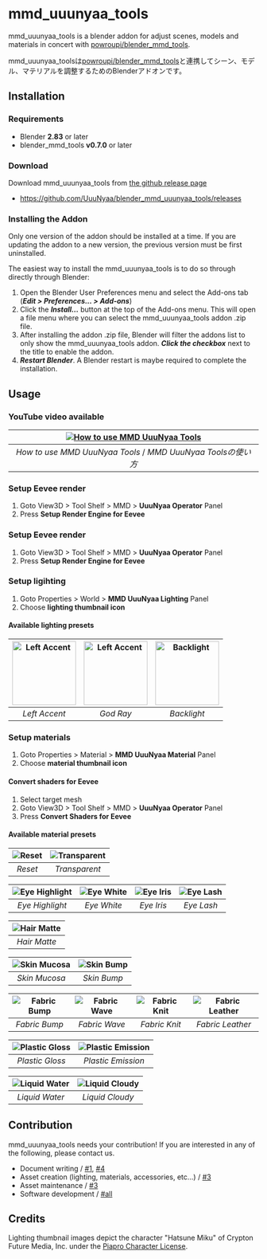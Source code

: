 # mmd_uuunyaa_tools
mmd_uuunyaa_tools is a blender addon for adjust scenes, models and materials in concert with [powroupi/blender_mmd_tools](https://github.com/powroupi/blender_mmd_tools).

mmd_uuunyaa_toolsは[powroupi/blender_mmd_tools](https://github.com/powroupi/blender_mmd_tools)と連携してシーン、モデル、マテリアルを調整するためのBlenderアドオンです。

## Installation
### Requirements
 - Blender **2.83** or later
 - blender_mmd_tools **v0.7.0** or later

### Download
Download mmd_uuunyaa_tools from [the github release page](https://github.com/UuuNyaa/blender_mmd_uuunyaa_tools/releases)
 - https://github.com/UuuNyaa/blender_mmd_uuunyaa_tools/releases

### Installing the Addon
Only one version of the addon should be installed at a time. If you are updating the addon to a new version, the previous version must be first uninstalled.

The easiest way to install the mmd_uuunyaa_tools is to do so through directly through Blender:

1. Open the Blender User Preferences menu and select the Add-ons tab (***Edit > Preferences... > Add-ons***)
2. Click the ***Install...*** button at the top of the Add-ons menu. This will open a file menu where you can select the mmd_uuunyaa_tools addon .zip file.
3. After installing the addon .zip file, Blender will filter the addons list to only show the mmd_uuunyaa_tools addon. ***Click the checkbox*** next to the title to enable the addon.
4. ***Restart Blender***. A Blender restart is maybe required to complete the installation.


## Usage
### YouTube video available
| [![How to use MMD UuuNyaa Tools](https://img.youtube.com/vi/QJqfsohDzPs/0.jpg)](https://youtu.be/QJqfsohDzPs) |
|:--:|
| *How to use MMD UuuNyaa Tools* / *MMD UuuNyaa Toolsの使い方* |

### Setup Eevee render
1. Goto View3D > Tool Shelf > MMD > **UuuNyaa Operator** Panel
2. Press **Setup Render Engine for Eevee**

### Setup Eevee render
1. Goto View3D > Tool Shelf > MMD > **UuuNyaa Operator** Panel
2. Press **Setup Render Engine for Eevee**

### Setup ligihting
1. Goto Properties > World > **MMD UuuNyaa Lighting** Panel
2. Choose **lighting thumbnail icon**

#### Available lighting presets
| <img alt="Left Accent" src="https://media.githubusercontent.com/media/UuuNyaa/blender_mmd_uuunyaa_tools/main/mmd_uuunyaa_tools/thumbnails/LIGHTING_LEFT_ACCENT.png" width="128" height="128"> | <img alt="Left Accent" src="https://media.githubusercontent.com/media/UuuNyaa/blender_mmd_uuunyaa_tools/main/mmd_uuunyaa_tools/thumbnails/LIGHTING_GOD_RAY.png" width="128" height="128"> | <img alt="Backlight" src="https://media.githubusercontent.com/media/UuuNyaa/blender_mmd_uuunyaa_tools/main/mmd_uuunyaa_tools/thumbnails/LIGHTING_BACKLIGHT.png" width="128" height="128"> |
|:--:|:--:|:--:|
| *Left Accent* | *God Ray* | *Backlight* |

### Setup materials
1. Goto Properties > Material > **MMD UuuNyaa Material** Panel
2. Choose **material thumbnail icon**

#### Convert shaders for Eevee
1. Select target mesh
2. Goto View3D > Tool Shelf > MMD > **UuuNyaa Operator** Panel
3. Press **Convert Shaders for Eevee**

#### Available material presets
| ![Reset](mmd_uuunyaa_tools/thumbnails/MATERIAL_RESET.png) | ![Transparent](mmd_uuunyaa_tools/thumbnails/MATERIAL_TRANSPARENT.png) |
|:--:|:--:|
| *Reset* | *Transparent* |

| ![Eye Highlight](mmd_uuunyaa_tools/thumbnails/MATERIAL_EYE_HIGHLIGHT.png) | ![Eye White](mmd_uuunyaa_tools/thumbnails/MATERIAL_EYE_WHITE.png) | ![Eye Iris](mmd_uuunyaa_tools/thumbnails/MATERIAL_EYE_IRIS.png) | ![Eye Lash](mmd_uuunyaa_tools/thumbnails/MATERIAL_EYE_LASH.png) |
|:--:|:--:|:--:|:--:|
| *Eye Highlight* | *Eye White* | *Eye Iris* | *Eye Lash* |

| ![Hair Matte](mmd_uuunyaa_tools/thumbnails/MATERIAL_HAIR_MATTE.png) |
|:--:|
| *Hair Matte* |

| ![Skin Mucosa](mmd_uuunyaa_tools/thumbnails/MATERIAL_SKIN_MUCOSA.png) | ![Skin Bump](mmd_uuunyaa_tools/thumbnails/MATERIAL_SKIN_BUMP.png) |
|:--:|:--:|
| *Skin Mucosa* | *Skin Bump* |

| ![Fabric Bump](mmd_uuunyaa_tools/thumbnails/MATERIAL_FABRIC_BUMP.png) | ![Fabric Wave](mmd_uuunyaa_tools/thumbnails/MATERIAL_FABRIC_WAVE.png) | ![Fabric Knit](mmd_uuunyaa_tools/thumbnails/MATERIAL_FABRIC_KNIT.png) | ![Fabric Leather](mmd_uuunyaa_tools/thumbnails/MATERIAL_FABRIC_LEATHER.png) |
|:--:|:--:|:--:|:--:|
| *Fabric Bump* | *Fabric Wave* | *Fabric Knit* | *Fabric Leather* |

| ![Plastic Gloss](mmd_uuunyaa_tools/thumbnails/MATERIAL_PLASTIC_GLOSS.png) | ![Plastic Emission](mmd_uuunyaa_tools/thumbnails/MATERIAL_PLASTIC_EMISSION.png) |
|:--:|:--:|
| *Plastic Gloss* | *Plastic Emission* |

| ![Liquid Water](mmd_uuunyaa_tools/thumbnails/MATERIAL_LIQUID_WATER.png) | ![Liquid Cloudy](mmd_uuunyaa_tools/thumbnails/MATERIAL_LIQUID_CLOUDY.png) |
|:--:|:--:|
| *Liquid Water* | *Liquid Cloudy* |

## Contribution
mmd_uuunyaa_tools needs your contribution!
If you are interested in any of the following, please contact us.

- Document writing / [#1](../../issues/1), [#4](../../issues/4)
- Asset creation (lighting, materials, accessories, etc...) / [#3](../../issues/3)
- Asset maintenance / [#3](../../issues/3)
- Software development / [#all](../../issues)

## Credits
Lighting thumbnail images depict the character "Hatsune Miku" of Crypton Future Media, Inc. under the [Piapro Character License](http://piapro.jp/license/pcl/summary).
